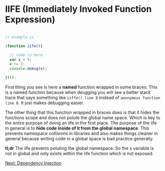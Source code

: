 # IIFE (Immediately Invoked Function Expression)

```javascript

// example.js

(function iife(){

  // code in here
  var x = 5;
  x += 2;
  console.debug(x);

})();

```

First thing you see is here a **named** function wrapped in some braces. This is a named function because when deugging you will see a better stack trace that says something like ```iiffe() line 8``` instead of ```anonymous function line 8```. It just makes debugging easier.

The other thing that this function wrapped in braces does is that it hides the functions scope and does not polute the global name space. Which is key to the entire purpose of doing an iife in the first place. The purpose of the iife in general is to **hide code inside of it from the global namespace**. This prevents namespace collisions in libraries and also makes things cleaner in general because writing code in a global space is bad practice generally.

**tl;dr** The iife prevents poluting the global namespace. So the x variable is not in global and only exists within the iife function which is not exposed. 

[Next: Dependency Injection](https://github.com/RyanDawkins/angularjs/edit/master/di.md)
